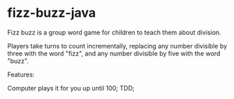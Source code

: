 # fizz-buzz-java

Fizz buzz is a group word game for children to teach them about division. 

Players take turns to count incrementally, replacing any number divisible by three with the word "fizz", and any number divisible by five with the word "buzz".

Features:

Computer plays it for you up until 100;
TDD;
